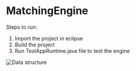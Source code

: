 # MatchingEngine

Steps to run:

1. Import the project in eclipse
2. Build the project
3. Run TestAppRuntime.java file to test the  engine

![Data structure](https://i.ibb.co/7kcFKVb/IMG-20200524-150245.jpg)
